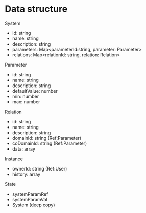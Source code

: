 # Data structure

System
* id: string
* name: string
* description: string
* parameters: Map<parameterId:string, parameter: Parameter>
* relations: Map<relationId: string, relation: Relation>

Parameter
* id: string
* name: string
* description: string
* defaultValue: number
* min: number
* max: number

Relation
* id: string
* name: string
* description: string
* domainId: string (Ref:Parameter)
* coDomainId: string (Ref:Parameter)
* data: array<number>

Instance
* ownerId: string (Ref:User)
* history: array<State>

State
* systemParamRef
* systemParamVal
* System (deep copy)
